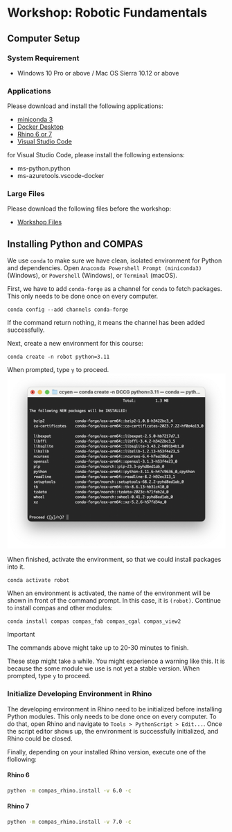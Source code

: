 # Workshop: Robotic Fundamentals

## Computer Setup
### System Requirement
- Windows 10 Pro or above / Mac OS Sierra 10.12 or above

### Applications
Please download and install the following applications:
* [miniconda 3](https://docs.conda.io/en/latest/miniconda.html)
* [Docker Desktop](https://www.docker.com/products/docker-desktop) 
* [Rhino 6 or 7](https://www.rhino3d.com/download)
* [Visual Studio Code](https://code.visualstudio.com/)

for Visual Studio Code, please install the following extensions:
* ms-python.python
* ms-azuretools.vscode-docker

### Large Files
Please download the following files before the workshop:
- [Workshop Files](https://drive.google.com/drive/folders/1159IfPik13sScniSJwjBX9LQlO-e-gGp?usp=sharing)


## Installing Python and COMPAS
We use `conda` to make sure we have clean, isolated environment for Python and dependencies.
Open `Anaconda Powershell Prompt (miniconda3)` (Windows), or `Powershell` (Windows),  or `Terminal` (macOS).

First, we have to add `conda-forge` as a channel for `conda` to fetch packages. This only needs to be done once on every computer.
```
conda config --add channels conda-forge
```
If the command return nothing, it means the channel has been added successfully.

Next, create a new environment for this course:
```
conda create -n robot python=3.11
```
When prompted, type `y` to proceed.
![conda_create_env](/Assets/imgs/conda_create_prompt.png)

When finished, activate the environment, so that we could install packages into it.
```
conda activate robot
```

When an environment is activated, the name of the environment will be shown in front of the command prompt. In this case, it is `(robot)`. Continue to install compas and other modules:
```
conda install compas compas_fab compas_cgal compas_view2
```

> [!IMPORTANT]  
> The commands above might take up to 20-30 minutes to finish.

These step might take a while. You might experience a warning like this. It is because the some module we use is not yet a stable version. When prompted, type `y` to proceed.

### Initialize Developing Environment in Rhino
The developing environment in Rhino need to be initialized before installing Python modules. This only needs to be done once on every computer. To do that, open Rhino and navigate to `Tools > PythonScript > Edit...`. Once the script editor shows up, the environment is successfully initialized, and Rhino could be closed.

Finally, depending on your installed Rhino version, execute one of the flollowing:

#### Rhino 6
```sh
python -m compas_rhino.install -v 6.0 -c
```

#### Rhino 7
```sh
python -m compas_rhino.install -v 7.0 -c
```